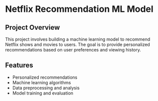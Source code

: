 # Netflix Recommendation ML Model

## Project Overview
This project involves building a machine learning model to recommend Netflix shows and movies to users. The goal is to provide personalized recommendations based on user preferences and viewing history.

## Features
- Personalized recommendations
- Machine learning algorithms
- Data preprocessing and analysis
- Model training and evaluation
